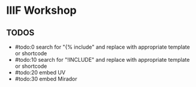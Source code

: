 # IIIF Workshop

## TODOS

- #todo:0 search for "{% include" and replace with appropriate template or shortcode
- #todo:10 search for "!INCLUDE" and replace with appropriate template or shortcode
- #todo:20 embed UV
- #todo:30 embed Mirador
